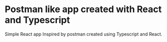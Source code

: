 # Postman like app created with React and Typescript

Simple React app Inspired by postman created using Typescript and React.
